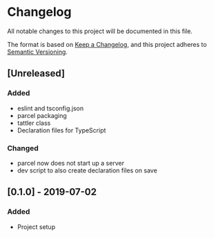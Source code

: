 # Changelog

All notable changes to this project will be documented in this file.

The format is based on [Keep a Changelog](https://keepachangelog.com/en/1.0.0/),
and this project adheres to [Semantic Versioning](https://semver.org/spec/v2.0.0.html).

## [Unreleased]

### Added

- eslint and tsconfig.json
- parcel packaging
- tattler class
- Declaration files for TypeScript

### Changed

- parcel now does not start up a server
- dev script to also create declaration files on save


## [0.1.0] - 2019-07-02

### Added

- Project setup
